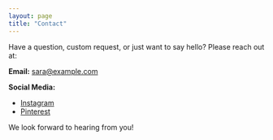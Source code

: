 ```yaml
---
layout: page
title: "Contact"
---
```


Have a question, custom request, or just want to say hello? Please reach out at: 

**Email:** [sara@example.com](mailto:sara@example.com)

**Social Media:**  
- [Instagram](https://instagram.com/)  
- [Pinterest](https://pinterest.com/)

We look forward to hearing from you!
